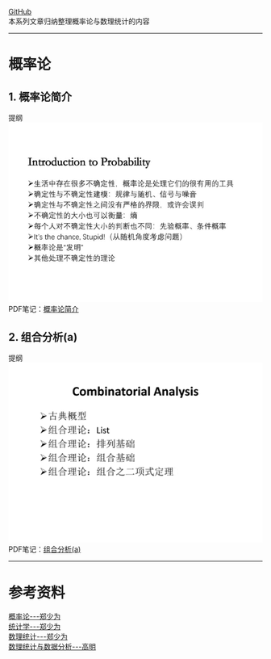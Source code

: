 [GitHub](https://github.com/SimpleLP/ProbabilityAndMathematicalStatistics)     
本系列文章归纳整理概率论与数理统计的内容

-------------------------------------------------------------

# 概率论
## 1. 概率论简介
提纲<br>
![图1](lec_1.jpg)      
PDF笔记：[概率论简介](01_Introduction_0913.pdf)     

## 2. 组合分析(a)
提纲<br>
![图2](lec_2.jpg)     
PDF笔记：[组合分析(a)](02_Combinatorics_0915.pdf) 




---------------------------------------------------------

# 参考资料
[概率论---郑少为](http://www.stat.nthu.edu.tw/~swcheng/Teaching/math2810/index.html)       
[统计学---郑少为](http://www.stat.nthu.edu.tw/~swcheng/Teaching/math2820/index.html)      
[数理统计---郑少为](http://www.stat.nthu.edu.tw/~swcheng/Teaching/stat3875/index.php)       
[数理统计与数据分析---高明](http://dase.ecnu.edu.cn/mgao/teaching/UStat_2018_Fall/MSDA.html)      
